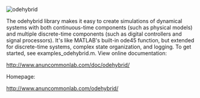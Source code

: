 ![odehybrid](http://www.anuncommonlab.com/odehybrid/img/odehybrid600.png)

The odehybrid library makes it easy to create simulations of dynamical systems with both continuous-time components (such as physical models) and multiple discrete-time components (such as digital controllers and signal processors). It's like MATLAB's built-in ode45 function, but extended for discrete-time systems, complex state organization, and logging. 
To get started, see examples_odehybrid.m. 
View online documentation:

http://www.anuncommonlab.com/doc/odehybrid/

Homepage:

http://www.anuncommonlab.com/odehybrid/
